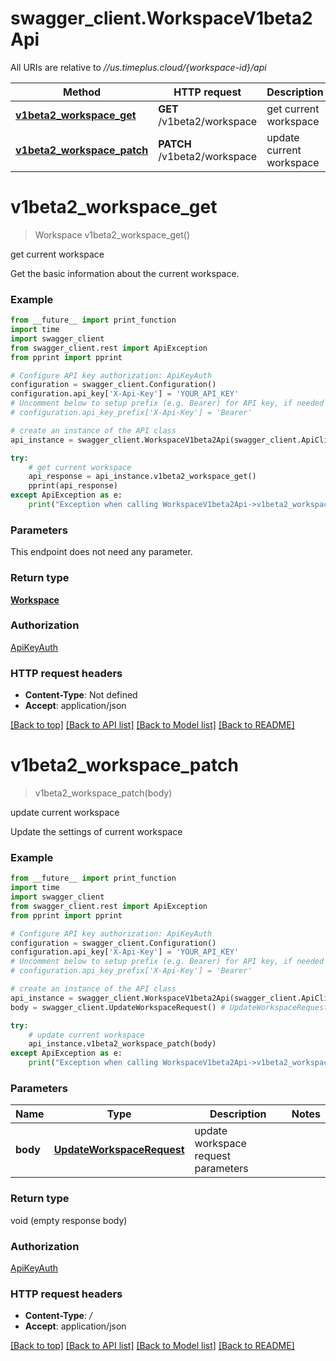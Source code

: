 # swagger_client.WorkspaceV1beta2Api

All URIs are relative to *//us.timeplus.cloud/{workspace-id}/api*

Method | HTTP request | Description
------------- | ------------- | -------------
[**v1beta2_workspace_get**](WorkspaceV1beta2Api.md#v1beta2_workspace_get) | **GET** /v1beta2/workspace | get current workspace
[**v1beta2_workspace_patch**](WorkspaceV1beta2Api.md#v1beta2_workspace_patch) | **PATCH** /v1beta2/workspace | update current workspace

# **v1beta2_workspace_get**
> Workspace v1beta2_workspace_get()

get current workspace

Get the basic information about the current workspace.

### Example
```python
from __future__ import print_function
import time
import swagger_client
from swagger_client.rest import ApiException
from pprint import pprint

# Configure API key authorization: ApiKeyAuth
configuration = swagger_client.Configuration()
configuration.api_key['X-Api-Key'] = 'YOUR_API_KEY'
# Uncomment below to setup prefix (e.g. Bearer) for API key, if needed
# configuration.api_key_prefix['X-Api-Key'] = 'Bearer'

# create an instance of the API class
api_instance = swagger_client.WorkspaceV1beta2Api(swagger_client.ApiClient(configuration))

try:
    # get current workspace
    api_response = api_instance.v1beta2_workspace_get()
    pprint(api_response)
except ApiException as e:
    print("Exception when calling WorkspaceV1beta2Api->v1beta2_workspace_get: %s\n" % e)
```

### Parameters
This endpoint does not need any parameter.

### Return type

[**Workspace**](Workspace.md)

### Authorization

[ApiKeyAuth](../README.md#ApiKeyAuth)

### HTTP request headers

 - **Content-Type**: Not defined
 - **Accept**: application/json

[[Back to top]](#) [[Back to API list]](../README.md#documentation-for-api-endpoints) [[Back to Model list]](../README.md#documentation-for-models) [[Back to README]](../README.md)

# **v1beta2_workspace_patch**
> v1beta2_workspace_patch(body)

update current workspace

Update the settings of current workspace

### Example
```python
from __future__ import print_function
import time
import swagger_client
from swagger_client.rest import ApiException
from pprint import pprint

# Configure API key authorization: ApiKeyAuth
configuration = swagger_client.Configuration()
configuration.api_key['X-Api-Key'] = 'YOUR_API_KEY'
# Uncomment below to setup prefix (e.g. Bearer) for API key, if needed
# configuration.api_key_prefix['X-Api-Key'] = 'Bearer'

# create an instance of the API class
api_instance = swagger_client.WorkspaceV1beta2Api(swagger_client.ApiClient(configuration))
body = swagger_client.UpdateWorkspaceRequest() # UpdateWorkspaceRequest | update workspace request parameters

try:
    # update current workspace
    api_instance.v1beta2_workspace_patch(body)
except ApiException as e:
    print("Exception when calling WorkspaceV1beta2Api->v1beta2_workspace_patch: %s\n" % e)
```

### Parameters

Name | Type | Description  | Notes
------------- | ------------- | ------------- | -------------
 **body** | [**UpdateWorkspaceRequest**](UpdateWorkspaceRequest.md)| update workspace request parameters | 

### Return type

void (empty response body)

### Authorization

[ApiKeyAuth](../README.md#ApiKeyAuth)

### HTTP request headers

 - **Content-Type**: */*
 - **Accept**: application/json

[[Back to top]](#) [[Back to API list]](../README.md#documentation-for-api-endpoints) [[Back to Model list]](../README.md#documentation-for-models) [[Back to README]](../README.md)

